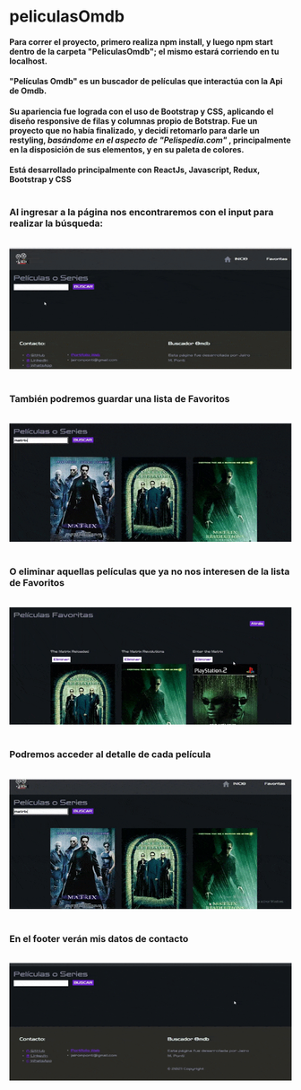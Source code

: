# peliculasOmdb
<h4>Para correr el proyecto, primero realiza npm install, y luego npm start dentro de la carpeta "PeliculasOmdb"; el mismo estará corriendo en tu localhost.</h4>

<h4>"Películas Omdb" es un buscador de películas que interactúa con la Api de Omdb.</h4>
<h4>Su apariencia fue lograda con el uso de Bootstrap y CSS, aplicando el diseño responsive de filas y columnas propio de Botstrap.
  Fue un proyecto que no había finalizado, y decidí retomarlo para darle un restyling, <em> basándome en el aspecto de "Pelispedia.com" </em>, principalmente en la disposición de sus elementos, y en su paleta de colores.
</h4>
<strong>Está desarrollado principalmente con ReactJs, Javascript, Redux, Bootstrap y CSS</strong>
</br>
</br>

<h3>Al ingresar a la página nos encontraremos con el input para realizar la búsqueda:</h3>
</br>
<img src= "https://raw.githubusercontent.com/JairoPonti/peliculasOmdb/main/src/img/busqueda.gif"/>
</br>
</br>

<h3>También podremos guardar una lista de Favoritos</h3>
</br>
<img src= "https://raw.githubusercontent.com/JairoPonti/peliculasOmdb/main/src/img/favs.gif"/>
</br>
</br>

<h3>O eliminar aquellas películas que ya no nos interesen de la lista de Favoritos</h3>
</br>
<img src= "https://raw.githubusercontent.com/JairoPonti/peliculasOmdb/main/src/img/eliminoFavs.gif"/>
</br>
</br>

<h3>Podremos acceder al detalle de cada película</h3>
</br>
<img src= "https://raw.githubusercontent.com/JairoPonti/peliculasOmdb/main/src/img/movieDetail.gif"/>
</br>
</br>

<h3>En el footer verán mis datos de contacto</h3>
</br>
<img src= "https://raw.githubusercontent.com/JairoPonti/peliculasOmdb/main/src/img/contactame.gif"/>

